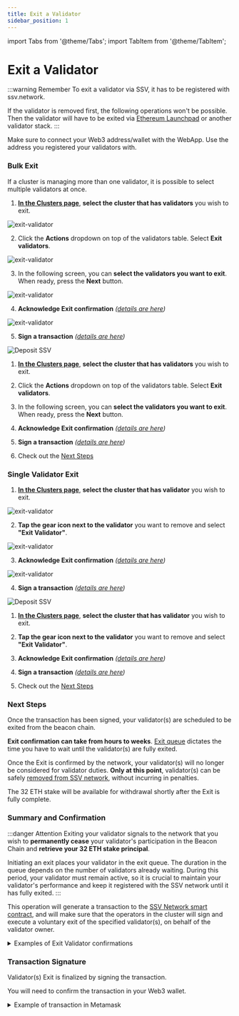 ```yaml
---
title: Exit a Validator
sidebar_position: 1
---
```


import Tabs from '@theme/Tabs';
import TabItem from '@theme/TabItem';

# Exit a Validator

:::warning Remember
To exit a validator via SSV, it has to be registered with ssv.network.

If the validator is removed first, the following operations won't be possible. Then the validator will have to be exited via [Ethereum Launchpad](https://launchpad.ethereum.org/en/validator-actions) or another validator stack.
:::

Make sure to connect your Web3 address/wallet with the WebApp. Use the address you registered your validators with.

### Bulk Exit

If a cluster is managing more than one validator, it is possible to select multiple validators at once. 

<Tabs>
  <TabItem value="detailed-guide" label="Detailed Guide">

1. [**In the Clusters page**](https://app.ssv.network/clusters), **select the cluster that has validators** you wish to exit.

![exit-validator](/img/exit-a-validator-1.avif)

2. Click the **Actions** dropdown on top of the validators table. Select **Exit validators**.

![exit-validator](/img/exit-a-validator-3.avif)

3. In the following screen, you can **select the validators you want to exit**. When ready, press the **Next** button.

![exit-validator](/img/exit-a-validator-4.avif)

4. **Acknowledge Exit confirmation** *([details are here](#summary-and-confirmation))*

![exit-validator](/img/exit-a-validator-6.avif)

5. **Sign a transaction** *([details are here](#transaction-signature))*

<div style={{ display: 'flex', justifyContent: 'center' }}>
  <img 
    src="/img/exit-a-validator-7.png" 
    alt="Deposit SSV" 
    style={{ width: '30%', maxWidth: '500px' }}
  />
</div>

  </TabItem>
  <TabItem value="checklist" label="Checklist">

1. [**In the Clusters page**](https://app.ssv.network/clusters), **select the cluster that has validators** you wish to exit.

2. Click the **Actions** dropdown on top of the validators table. Select **Exit validators**.

3. In the following screen, you can **select the validators you want to exit**. When ready, press the **Next** button.

4. **Acknowledge Exit confirmation** *([details are here](#summary-and-confirmation))*

5. **Sign a transaction** *([details are here](#transaction-signature))*

  </TabItem>
</Tabs>

6. Check out the [Next Steps](#next-steps)

### Single Validator Exit

<Tabs>
  <TabItem value="detailed-guide" label="Detailed Guide">

1. [**In the Clusters page**](https://app.ssv.network/clusters), **select the cluster that has validator** you wish to exit.

![exit-validator](/img/exit-a-validator-1.avif)

2. **Tap the gear icon next to the validator** you want to remove and select **"Exit Validator"**.

![exit-validator](/img/exit-a-validator-2.avif)

3. **Acknowledge Exit confirmation** *([details are here](#summary-and-confirmation))*

![exit-validator](/img/exit-a-validator-5.avif)

4. **Sign a transaction** *([details are here](#transaction-signature))*

<div style={{ display: 'flex', justifyContent: 'center' }}>
  <img 
    src="/img/exit-a-validator-7.png" 
    alt="Deposit SSV" 
    style={{ width: '30%', maxWidth: '500px' }}
  />
</div>

  </TabItem>
  <TabItem value="checklist" label="Checklist">

1. [**In the Clusters page**](https://app.ssv.network/clusters), **select the cluster that has validator** you wish to exit.

2. **Tap the gear icon next to the validator** you want to remove and select **"Exit Validator"**.

3. **Acknowledge Exit confirmation** *([details are here](#summary-and-confirmation))*

4. **Sign a transaction** *([details are here](#transaction-signature))*

  </TabItem>
</Tabs>

5. Check out the [Next Steps](#next-steps)

### Next Steps

Once the transaction has been signed, your validator(s) are scheduled to be exited from the beacon chain.

**Exit confirmation can take from hours to weeks**. [Exit queue](https://www.validatorqueue.com/) dictates the time you have to wait until the validator(s) are fully exited. 

Once the Exit is confirmed by the network, your validator(s) will no longer be considered for validator duties. **Only at this point**, validator(s) can be safely [removed from SSV network](./removing-a-validator.md), without incurring in penalties.

The 32 ETH stake will be available for withdrawal shortly after the Exit is fully complete.

### Summary and Confirmation

:::danger Attention
Exiting your validator signals to the network that you wish to **permanently cease** your validator's participation in the Beacon Chain and **retrieve your 32 ETH stake principal**.

Initiating an exit places your validator in the exit queue. The duration in the queue depends on the number of validators already waiting. During this period, your validator must remain active, so it is crucial to maintain your validator's performance and keep it registered with the SSV network until it has fully exited.
:::

This operation will generate a transaction to the [SSV Network smart contract](../../developers/smart-contracts/ssvnetwork.md#exitvalidatorpublickey-operatorids), and will make sure that the operators in the cluster will sign and execute a voluntary exit of the specified validator(s), on behalf of the validator owner.

<details>

<summary>Examples of Exit Validator confirmations</summary>

- Confirmation for a single validator exit:

![exit-validator](/img/exit-a-validator-5.avif)

- In case of multiple validators, this screen will look like this:

![exit-validator](/img/exit-a-validator-6.avif)

</details>

### Transaction Signature

Validator(s) Exit is finalized by signing the transaction. 

You will need to confirm the transaction in your Web3 wallet.

<details>

<summary>Example of transaction in Metamask</summary>

<div style={{ display: 'flex', justifyContent: 'center' }}>
  <img 
    src="/img/exit-a-validator-7.png" 
    alt="Exit a validator" 
    style={{ width: '50%', maxWidth: '500px' }}
  />
</div>

</details>